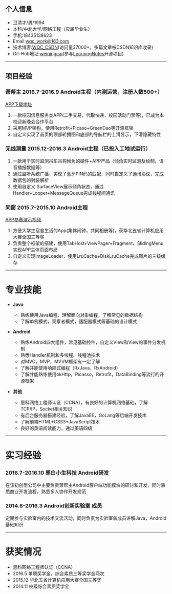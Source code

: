 ## **个人信息**

- 卫清才/男/1994
- 本科/中北大学/网络工程（应届毕业生）
- 手机:18435138623
- Email:wqc_work@163.com
- 技术博客:[WQC_CSDN](http://blog.csdn.net/wqc_csdn)(访问量37000+，多篇文章被CSDN知识库收录)
- Git-Hub地址:[weiqingcai](https://github.com/weiqingcai)(参与[LearningNotes](https://github.com/weiqingcai/LearningNotes)开源项目)

------

## **项目经验**

### **萧帮主 2016.7-2016.9 Android主程**（内测运营，注册人数500+）

[APP下载地址](http://fir.im/xbz)

1. 一款校园信息服务类APP(二手交易，代取快递，校园活动门票等)，已成为本校迎新晚会合作平台
2. 采用MVP架构，使用Retrofit+Picaso+GreenDao等开源框架
3. 自定义实现了首页的顶部轮播图和底部的导航栏的上滑显示，下滑隐藏特性

### **无线测量 2015.12-2016.3 Android主程**（已投入工地试运行）

1. 一款用于实时监测吊车吊钩倾角的硬件+APP产品（倾角实时监测及绘制，语音播报数据等）
2. 通过监听系统广播，实现了蓝牙PIN码的匹配，同时自定义了通讯协议，完成数据包的封装解析
3. 使用自定义 SurfaceView展示倾角状态，通过Handler+Looper+MessageQueue完成线程间通讯

### **同窗 2015.7-2015.10 Android主程**

[APP参赛演示视频](http://v.youku.com/v_show/id_XMTM2MDQwMzc2OA==.html?from=s1.8-1-1.2&spm=a2h0k.8191407.0.0)

1. 方便大学生宿舍生活的App(集体闹钟，共同相册等)，获华北五省计算机应用大赛全国三等奖
2. 负责整个框架的搭建，使用TabHost+ViewPager+Fragment、SlidingMenu实现APP主体页面布局
3. 自定义实现ImageLoader，使用LruCache+DiskLruCache完成图片的三级缓存

------

# **专业技能**

- **Java**
  - 熟练使用Java编程，理解面向对象编程，了解常见的数据结构
  - 了解单例模式，观察者模式，适配器模式等基础的设计模式


- **Android**
  - 熟练Android四大组件，常见基础控件，自定义View和View的事件分发机制
  - 熟悉Handler机制和多线程、线程池技术
  - 对MVC，MVP，MVVM框架有一定了解
  - 了解并能使用响应式编程（RxJava，RxAndroid）
  - 了解并能熟练使用okHttp，Picasso，Retrofit，DataBinding等流行的开源框架
- **其他**
  - 思科网络工程师认证（CCNA），有良好的计算机网络基础，了解TCP/IP，Socket相关知识
  - 有后台服务器搭建经验，了解JavaEE，GoLang等后端开发技术
  - 了解前端HTML+CSS3+JavaScript技术
  - 良好的英语阅读能力，通过英语四级

------



# **实习经验**

### **2016.7-2016.10 黑白小生科技 Android研发**

在该初创型公司中主要负责萧帮主Android客户端功能模块的研讨和开发，同时熟悉商业开发流程，熟悉多人协作开发规范

### **2014.8-2016.3 Android创新实验室 成员**

定期参与实验室内的技术交流活动，同时负责为实验室新成员讲解Java，Android基础知识

------

# **获奖情况**

- 思科网络工程师认证（CCNA）
- 2016.5 单项奖学金，综合素质三等奖学金两次
- 2015.12 华北五省计算机应用大赛全国三等奖
- 2014.11 校级综合素质奖学金